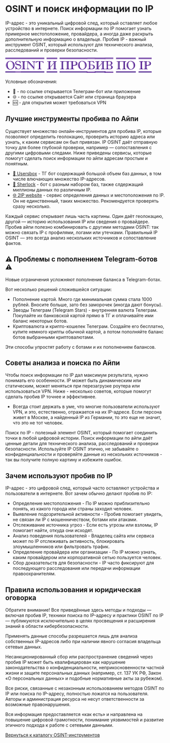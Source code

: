 # OSINT и поиск информации по IP
IP-адрес - это уникальный цифровой след, который оставляет любое устройство в интернете. Поиск информации по IP помогает узнать примерное местоположение, провайдера, а иногда даже раскрыть дополнительную информацию о владельце. Пробив IP - важный инструмент OSINT, который используют для технического анализа, расследований и проверки безопасности.

![OSINT и пробив по IP](OSINT%20и%20пробив%20по%20IP.jpg)

Условные обозначения:
* 📲 - по ссылке открывается Телеграм-бот или приложение
* 🌐 - по ссылке открывается Сайт или страница браузера
* 🆘 - для открытия может требоваться VPN

## Лучшие инструменты пробива по Айпи
Существует множество онлайн-инструментов для пробива IP, которые позволяют определить геолокацию, проверить историю адреса или узнать, к каким сервисам он был привязан. IP OSINT даёт отправную точку для более глубокой проверки, например — сопоставления с другими цифровыми следами. Ниже приведены сервисы, которые помогут сделать поиск информации по айпи адресам простым и понятным.

* [📲 Usersbox](https://t.me/Usersbox_parrot_bot?start=NDA2ODQwMTU5) - ТГ бот содержащий большой объем баз данных, в том числе влючающих множество IP-адресов.
* [📲 Sherlock](https://t.me/Sherlock466_bot?start=_ref_9pyalm_JJwlz5) - бот с разным набором баз, также слдержащий миллионы данных по различным IP.
* [🌐 2IP website](https://2ip.ru/whois/) - сервис определения данных и местоположения по IP. Он не единственный, таких множество. Рекомендуется проверять сразу несколько.

Каждый сервис открывает лишь часть картины. Один даёт геолокацию, другой — историю использования IP или сведения о провайдере. Пробив айпи полезно комбинировать с другими методами OSINT: так можно связать IP с профилями, логами или утечками. Правильный IP OSINT — это всегда анализ нескольких источников и сопоставление фактов.

## ⚠️ Проблемы с пополнением Telegram-ботов ⚠️
Новые ограничения усложняют пополнение баланса в Telegram-ботах.

Вот несколько решений сложившейся ситуации:
* Пополнение картой. Много где минимальная сумма стала 1000 рублей. Вносите больше, зато без заморочек (иногда дают бонусы).
* Звезды Телеграм (Telegram Stars) - внутренняя валюта Телеграм. Покупайте их банковской картой прямо в ТГ и оплачивайте ими баланс некоторых ботов.
* Криптовалюта и крипто-кошелек Телеграм. Создайте его бесплатно, купите немного крипты обычной картой, а потом пополняйте баланс ботов выбранными криптовалютами.

Эти способы упростят работу с ботами и их пополнением балансов.

## Советы анализа и поиска по Айпи
Чтобы поиск информации по IP дал максимум результата, нужно понимать его особенности. IP может быть динамическим или статическим, может меняться при перезагрузке роутера или использоваться VPN. Ниже - несколько советов, которые помогут сделать пробив IP точнее и эффективнее.

* Всегда стоит держать в уме, что многие пользователи используют VPN, и это, естественно, отражается на их IP-адресе. Если персона живет в Москве, а найденный IP из Германии, то это еще не значит, что это не тот человек.

Поиск по IP - полезный элемент OSINT, который помогает соединить точки в любой цифровой истории. Поиск информации по айпи даёт ценные детали для технического анализа, расследований и проверки безопасности. Используйте IP OSINT этично, не забывайте о конфиденциальности и проверяйте данные из нескольких источников - так вы получите полную картину и избежите ошибок.

## Зачем используют пробив по IP
IP-адрес - это цифровой след, который часто оставляют устройства и пользователи в интернете. Вот зачем обычно делают пробив по IP:
* Определение местоположения - По IP можно приблизительно понять, из какого города или страны заходил человек.
* Выявление подозрительной активности - Пробив помогает увидеть, не связан ли IP с мошенничеством, ботами или атаками.
* Отслеживание источника угроз - Если есть угрозы или взломы, IP помогает найти, откуда они исходят.
* Анализ поведения пользователей - Владелец сайта или сервиса может по IP отслеживать активность, блокировать злоумышленников или фильтровать трафик.
* Определение провайдера или организации - По IP можно узнать, каким провайдером или корпоративной сетью пользуется человек.
* Сбор доказательств для безопасности - IP часто фиксируют для последующего расследования или передачи информации правоохранителям.

## Правила использования и юридическая оговорка
Обратите внимание! Все приведённые здесь методы и подходы — включая пробив IP, техники поиска по IP-адресу и практики OSINT по IP — публикуются исключительно в целях просвещения и расширения знаний в области кибербезопасности.

Применять данные способы разрешается лишь для анализа собственных IP-адресов либо при наличии явного согласия владельца сетевых данных.

Несанкционированный сбор или распространение сведений через пробив IP может быть квалифицирован как нарушение законодательства о конфиденциальности, неприкосновенности частной жизни и защите персональных данных (например, ст. 137 УК РФ, Закон «О персональных данных» и подобные нормативные акты за рубежом).

Все риски, связанные с незаконным использованием методов OSINT по IP или поиска по IP-адресу, полностью ложатся на пользователя. Авторы и администрация ресурса не несут ответственности за возможные правонарушения.

Вся информация предоставляется «как есть» и направлена на повышение цифровой грамотности, понимание уязвимостей и развитие этичного подхода к работе с сетевыми данными.

[Вернуться к каталогу OSINT-инструментов](https://github.com/OSINT-searcher/probiv_i_OSINT_instrumenti)
